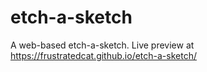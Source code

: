 # etch-a-sketch

A web-based etch-a-sketch. Live preview at https://frustratedcat.github.io/etch-a-sketch/
